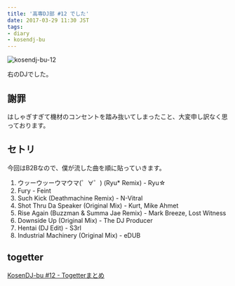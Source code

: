 ```yaml
---
title: '高専DJ部 #12 でした'
date: 2017-03-29 11:30 JST
tags:
- diary
- kosendj-bu
---
```


![kosendj-bu-12](2017/kosendj-bu-12.jpg)

右のDJでした。

## 謝罪
はしゃぎすぎて機材のコンセントを踏み抜いてしまったこと、大変申し訳なく思っております。

## セトリ
今回はB2Bなので、僕が流した曲を順に貼っていきます。

1. ウッーウッーウマウマ(゜∀゜) (Ryu* Remix) - Ryu☆
1. Fury - Feint
1. Such Kick (Deathmachine Remix) - N-Vitral
1. Shot Thru Da Speaker (Original Mix) - Kurt, Mike Ahmet
1. Rise Again (Buzzman & Summa Jae Remix) - Mark Breeze, Lost Witness
1. Downside Up (Original Mix) - The DJ Producer
1. Hentai (DJ Edit) - S3rl
1. Industrial Machinery (Original Mix) - eDUB

## togetter
[KosenDJ-bu #12 - Togetterまとめ](https://togetter.com/li/1094550)

